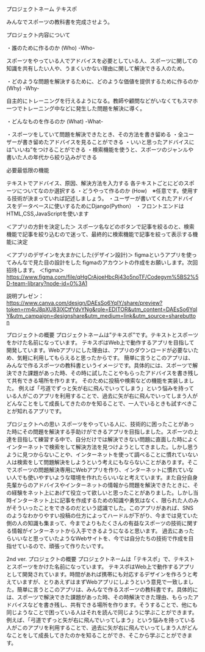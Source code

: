 
プロジェクトネーム
テキスポ


みんなでスポーツの教科書を完成させよう。

プロジェクト内容について

・誰のために作るのか (Who)
-Who-

スポーツをやっている人でアドバイスを必要としている人、スポーツに関しての知識を共有したい人や、うまくいかない理由に関して解決できる人のため。

・どのような問題を解決するために、どのような価値を提供するために作るのか (Why)
-Why-

自主的にトレーニングを行えるようになる。教師や顧問などがいなくてもスマホ一つでトレーニング中などに発生した問題を解決に導く。

・どんなものを作るのか (What)
-What-

・スポーツをしていて問題を解決できたとき、その方法を書き留める
・全ユーザーが書き留めたアドバイスを見ることができる
・いいと思ったアドバイスには”いいね”をつけることができる
・検索機能を使うと、スポーツのジャンルや書いた人の年代から絞り込みができる

必要最低限の機能

テキストでアドバイス、原因、解決方法を入力する
各テキストごとにどのスポーツについてなのか選択する
・どうやって作るのか (How)　※任意です。使用する技術が決まっていれば記述しましょう。
・ユーザーが書いてくれたアドバイスをデータベースに使いするためにDjango(Python）
・フロントエンドはHTML,CSS,JavaScriptを使います


＜アプリの方針を決定した＞
	スポーツ名などのボタンで記事を絞るのと、検索機能で記事を絞り込むので迷って、最終的に検索機能で記事を絞って表示する機能に決定

＜アプリのデザインを大まかにした(デザイン設計)＞
	figmaというアプリを使ってみんなで見た目の設計をした
	figmaのアカウントの作成をお願いします。次回招待します。
＜figma＞ https://www.figma.com/file/qHgCrAjoeHbcRj43o5noTF/Codegym%5BS2%5D-team-library?node-id=0%3A1


説明プレゼン：https://www.canva.com/design/DAEsSo6YqIY/share/preview?token=rm4rJ8pXU83lXCtfYdvYNg&role=EDITOR&utm_content=DAEsSo6YqIY&utm_campaign=designshare&utm_medium=link&utm_source=sharebutton


プロジェクトの概要
プロジェクトネームは”テキスポ”です。テキストとスポーツをかけた名前になっています。
テキスポはWeb上で動作するアプリを目指して開発しています。Webアプリにした理由は、アプリのダウンロードが必要ないため、気軽に利用してもらえると思ったからです。
簡単に言うとこのアプリは、みんなで作るスポーツの教科書というイメージです。具体的には、スポーツで解決できた課題があった時、その時に試したことやもらったアドバイスを書き残して共有できる場所を作ります。
そのために投稿や検索などの機能を実装しました。
例えば「弓道でずっと矢が右に飛んでいってしまう」という悩みを持っている人がこのアプリを利用することで、過去に矢が右に飛んでいってしまう人がどんなことをして成長してきたのかを知ることで、一人でいるときも試すべきことが知れるアプリです。



プロジェクトへの思い
スポーツをやっている人に、技術的に困ったことがあった時にその問題を解決する手助けができるアプリを目指しました。スポーツの上達を目指して練習する中で、自分だけでは解決できない問題に直面した時によくインターネットで検索をして解決方法を見つけようとしてきました。しかし思うように見つからないことや、インターネットを使って調べることに慣れていない人は検索をして問題解決をしようという考えにもならないことがあります。そこでスポーツの問題解決専用にWebアプリを作り、インターネットに慣れていない人でも使いやすいような環境を作れたらいいなと考えています。また自分自身先輩からのアドバイスやインターネットの情報から問題を解決できたときに、その経験をネット上にあげて役立って欲しいと思ったことがありました。しかし当時インターネット上に記事を作成するための知識や勇気はなく、限られた人のみがそういったことをできるのだという認識でした。このアプリがあれば、SNSのようなわかりやすい投稿の仕方によってハードルが下がり、今までは見ていた側の人の知識も集まって、今までよりもたくさんの有益なスポーツの技術に関する情報がインターネットから入手できるようになると思います。
過去にあったらいいなと思っていたようなWebサイトを、今では自分たちの技術で作成を目指せているので、頑張って作りたいです。

2nd ver.
プロジェクトの概要
プロジェクトネームは「テキスポ」で、テキストとスポーツをかけた名前になっています。
テキスポはWeb上で動作するアプリとして開発されています。時間があれば携帯にも対応するデザインを作ろうと考えていますが、とりあえずはまずWebアプリにしようという意見で一致しました。簡単に言うとこのアプリは、みんなで作るスポーツの教科書です。具体的には、スポーツで解決できた課題があった時、その時解決できた理由、もらったアドバイスなどを書き残し、共有できる場所を作ります。そうすることで、他にも同じようなことで困っている人はそれを読んで同じように学ぶことができます。例えば、「弓道でずっと矢が右に飛んでいってしまう」という悩みを持っている人がこのアプリを利用することで、過去に矢が右に飛んでいってしまう人がどんなことをして成長してきたのかを知ることができ、そこから学ぶことができます。







